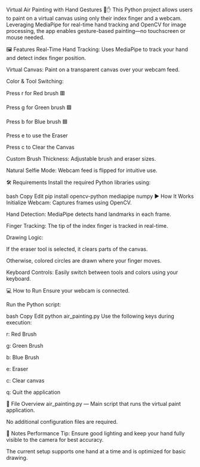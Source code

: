 Virtual Air Painting with Hand Gestures 🎨✋
This Python project allows users to paint on a virtual canvas using only their index finger and a webcam. Leveraging MediaPipe for real-time hand tracking and OpenCV for image processing, the app enables gesture-based painting—no touchscreen or mouse needed.

🖼️ Features
Real-Time Hand Tracking: Uses MediaPipe to track your hand and detect index finger position.

Virtual Canvas: Paint on a transparent canvas over your webcam feed.

Color & Tool Switching:

Press r for Red brush 🟥

Press g for Green brush 🟩

Press b for Blue brush 🟦

Press e to use the Eraser

Press c to Clear the Canvas

Custom Brush Thickness: Adjustable brush and eraser sizes.

Natural Selfie Mode: Webcam feed is flipped for intuitive use.

🛠️ Requirements
Install the required Python libraries using:

bash
Copy
Edit
pip install opencv-python mediapipe numpy
▶️ How It Works
Initialize Webcam: Captures frames using OpenCV.

Hand Detection: MediaPipe detects hand landmarks in each frame.

Finger Tracking: The tip of the index finger is tracked in real-time.

Drawing Logic:

If the eraser tool is selected, it clears parts of the canvas.

Otherwise, colored circles are drawn where your finger moves.

Keyboard Controls: Easily switch between tools and colors using your keyboard.

💻 How to Run
Ensure your webcam is connected.

Run the Python script:

bash
Copy
Edit
python air_painting.py
Use the following keys during execution:

r: Red Brush

g: Green Brush

b: Blue Brush

e: Eraser

c: Clear canvas

q: Quit the application

📁 File Overview
air_painting.py — Main script that runs the virtual paint application.

No additional configuration files are required.

📌 Notes
Performance Tip: Ensure good lighting and keep your hand fully visible to the camera for best accuracy.

The current setup supports one hand at a time and is optimized for basic drawing.
